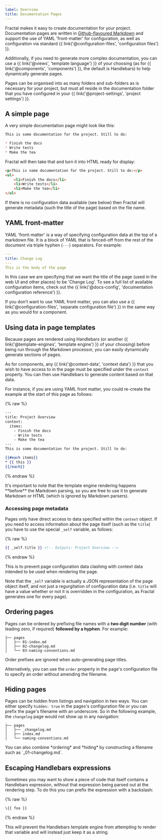```yaml
---
label: Overview
title: Documentation Pages
---
```


Fractal makes it easy to create documentation for your project. Documentation pages are written in [Github-flavoured Markdown](https://guides.github.com/features/mastering-markdown/) and support the use of YAML 'front-matter' for configuration, as well as configuration via standard {{ link('@configuration-files', 'configuration files') }}.

Additionally, if you need to generate more complex documentation, you can use a {{ link('@views', 'template language') }} of your choosing (as for {{ link('@components', 'components') }}, the default is Handlebars) to help dynamically generate pages.

Pages can be organised into as many folders and sub-folders as is necessary for your project, but must all reside in the documentation folder that you have configured in your {{ link('@project-settings', 'project settings') }}.

## A simple page

A very simple documentation page might look like this:

```markdown
This is some documentation for the project. Still to do:

* Finish the docs
* Write tests
* Make the tea
```
Fractal will then take that and turn it into HTML ready for display:

```html
<p>This is some documentation for the project. Still to do:</p>
<ul>
    <li>Finish the docs</li>
    <li>Write tests</li>
    <li>Make the tea</li>
</ul>
```
If there is no configuration data available (see below) then Fractal will generate metadata (such the title of the page) based on the file name.

## YAML front-matter

YAML 'front-matter' is a way of specifying configuration data at the top of a markdown file. It is a block of YAML that is fenced-off from the rest of the document via triple hyphen (`---`) separators. For example:

```yaml
---
title: Change Log
---
This is the body of the page
```

In this case we are specifying that we want the title of the page (used in the web UI and other places) to be 'Change Log'. To see a full list of available configuration items, check out the {{ link('@docs-config', 'documentation configuration reference') }}.

If you don't want to use YAML front matter, you can also use a {{ link('@configuration-files', 'separate configuration file') }} in the same way as you would for a component.

## Using data in page templates

Because pages are rendered using Handlebars (or another {{ link('@template-engines', 'template engine') }} of your choosing) before being run through the Markdown processor, you can easily dynamically generate sections of pages.

As for components, any {{ link('@context-data', 'context data') }} that you wish to have access to in the page must be specified under the `context` property. You can then use Handlebars to generate content based on that data.

For instance, if you are using YAML front matter, you could re-create the example at the start of this page as follows:

{% raw %}

```handlebars
---
title: Project Overview
context:
  items:
    - Finish the docs
    - Write tests
    - Make the tea
---
This is some documentation for the project. Still to do:

{{#each items}}
* {{ this }}
{{/each}}
```

{% endraw %}

<div class="Note Note--callout">
It's important to note that the template engine rendering happens **before** the Markdown parsing, so you are free to use it to generate Markdown or HTML (which is ignored by Markdown parsers).
</div>

### Accessing page metadata

Pages only have direct access to data specified within the `context` object. If you need to access information about the page itself (such as the `title`) you have to use the special `_self` variable, as follows:

{% raw %}
```handlebars
{{ _self.title }} <!-- Outputs: Project Overview -->
```
{% endraw %}

This is to prevent page configuration data clashing with context data intended to be used when rendering the page.

Note that the `_self` variable is actually a JSON representation of the page object itself, and not just a regurgitation of configuration data (i.e. `title` will have a value whether or not it is overridden in the configuration, as Fractal generates one for every page).

## Ordering pages

Pages can be ordered by prefixing file names with a **two digit number** (with leading zero, if required) **followed by a hyphen**. For example:

```tree
├── pages
│   ├── 01-index.md
│   ├── 02-changelog.md
│   └── 03-naming-conventions.md
```

Order prefixes are ignored when auto-generating page titles.

Alternatively, you can use the `order` property in the page's configuration file to specify an order without amending the filename.

## Hiding pages

Pages can be hidden from listings and navigation in two ways. You can either specify `hidden: true` in the pages's configuration file or you can prefix the page's filename with an underscore. So in the following example, the `changelog` page would not show up in any navigation:

```tree
├── pages
│   ├── _changelog.md
│   ├── index.md
│   └── naming-conventions.md
```

<div class="Note Note--callout">
You can also combine *ordering* and *hiding* by constructing a filename such as `_01-changelog.md`.
</div>

## Escaping Handlebars expressions

Sometimes you may want to show a piece of code that itself contains a Handlebars expression, without that expression being parsed out at the rendering step. To do this you can prefix the expression with a backslash:

{% raw %}
```handlebars
\{{ foo }}
```
{% endraw %}

This will prevent the Handlebars template engine from attempting to render that variable and will instead just keep it as a string.
